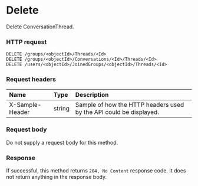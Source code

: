 # Delete

Delete ConversationThread.
### HTTP request
```http
DELETE /groups/<objectId>/Threads/<Id>
DELETE /groups/<objectId>/Conversations/<Id>/Threads/<Id>
DELETE /users/<objectId>/JoinedGroups/<objectId>/Threads/<Id>

```
### Request headers
| Name       | Type | Description|
|:---------------|:--------|:----------|
| X-Sample-Header  | string  | Sample of how the HTTP headers used by the API could be displayed.|

### Request body
Do not supply a request body for this method.


### Response
If successful, this method returns `204, No Content` response code. It does not return anything in the response body.


<!-- uuid: b0694bdb-c7fe-43e3-bc3a-add270902d50
2015-10-09 17:20:41 UTC -->